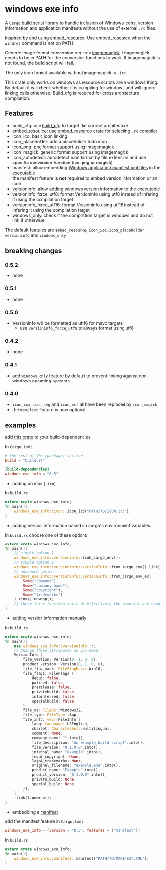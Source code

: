 # windows exe info

A [`Cargo` build script](http://doc.crates.io/build-script.html) library to
handle inclusion of Windows icons, version information and application
manifests without the use of external `.rc` files.

Inspired by and using [embed_resource](https://docs.rs/embed-resource).
Use embed_resource when the `windres` command is not on PATH.

Generic image format conversion requires
[imagemagick](https://imagemagick.org). Imagemagick needs to be in PATH for
the conversion functions to work. If imagemagick is not found, the build
script will fail.

The only icon format available without imagemagick is `.ico`.

This crate only works on windows as resource scripts are a windows thing.
By default it will check whether it is compiling for windows and will ignore
linking calls otherwise. 
Build_cfg is required for cross architecture compilation.

## Features
- build_cfg: use [build_cfg](https://docs.rs/build_cfg) to target the correct architecture
- embed_resource: use [embed_resource](https://docs.rs/embed-resource) crate for selecting `.rc` compiler
- icon_ico: basic icon linking
- icon_placeholder: add a placeholder todo icon
- icon_png: png format support using imagemagick
- icon_magick: generic format support using imagemagick
- icon_autodetect: autodetect icon format by file extension and use specific conversion function (ico, png or magick)
- manifest: allow embedding [Windows application manifest xml files](https://learn.microsoft.com/en-us/windows/win32/sbscs/manifest-files-reference) in the executable \
the manifest feature is **not** required to embed version information or an icon
- versioninfo: allow adding windows version information to the executable
- versioninfo_force_utf8: format Versioninfo using utf8 instead of infering it using the compilation target
- versioninfo_force_utf16: format Versioninfo using utf16 instead of infering it using the compilation target
- windows_only: check if the compilation target is windows and do not link if otherwise

The default features are `embed_resource`, `icon_ico`, `icon_placeholder`, `versioninfo` and `windows_only`

## breaking changes
### 0.5.2
- none
### 0.5.1
- none
### 0.5.0
- Versioninfo will be formatted as utf16 for msvc targets
  - use `versioninfo_force_utf8` to always format using utf8
### 0.4.2
- none
### 0.4.1
- add `windows_only` feature by default to prevent linking against non windows operating systems
### 0.4.0
- `icon_xxx`, `icon_svg` and `icon_xcf` all have been replaced by `icon_magick`
- the `manifest` feature is now optional

## examples
add [this crate](https://crates.io/crates/windows_exe_info) to your build-dependencies

In `Cargo.toml`
```toml
# the rest of the [package] section
build = "build.rs"

[build-dependencies]
windows_exe_info = "0.5"
```

- adding an icon (`.ico`)

In `build.rs`
```rust
extern crate windows_exe_info;
fn main(){
    windows_exe_info::icon::icon_ico("PATH/TO/ICON.ico");
}
```

- adding version information based on cargo's environment variables

In `build.rs` choose one of these options
```rust
extern crate windows_exe_info;
fn main(){
    // simple option 1
    windows_exe_info::versioninfo::link_cargo_env();
    // simple option 2
    windows_exe_info::versioninfo::VersionInfo::from_cargo_env().link().unwrap();
    // advanced option
    windows_exe_info::versioninfo::VersionInfo::from_cargo_env_ex(
        Some("comment"),
        Some("company name"),
        Some("copyright"),
        Some("trademarks")
    ).link().unwrap();
    // these three function calls do effectively the same but are required only once
}
```

- adding version information manually

In `build.rs`
```rust
extern crate windows_exe_info;
fn main(){
    use windows_exe_info::versioninfo::*;
    // Change these attributes as you need
    VersionInfo {
        file_version: Version(0, 1, 0, 0),
        product_version: Version(0, 1, 0, 0),
        file_flag_mask: FileFlagMask::Win16,
        file_flags: FileFlags {
            debug: false,
            patched: false,
            prerelease: false,
            privatebuild: false,
            infoinferred: false,
            specialbuild: false,
        },
        file_os: FileOS::Windows32,
        file_type: FileType::App,
        file_info: vec![FileInfo {
            lang: Language::USEnglish,
            charset: CharacterSet::Multilingual,
            comment: None,
            company_name: "".into(),
            file_description: "An example build script".into(),
            file_version: "0.1.0.0".into(),
            internal_name: "example".into(),
            legal_copyright: None,
            legal_trademarks: None,
            original_filename: "example.exe".into(),
            product_name: "Example".into(),
            product_version: "0.1.0.0".into(),
            private_build: None,
            special_build: None,
        }],
    }
    .link().unwrap();
}
```

- embedding a [manifest](https://learn.microsoft.com/en-us/windows/win32/sbscs/manifest-files-reference)

add the manifest feature in `Cargo.toml`
```toml
windows_exe_info = {version = "0.5", features = ["manifest"]}
```
In `build.rs`
```rust
extern crate windows_exe_info;
fn main(){
    windows_exe_info::manifest::manifest("PATH/TO/MANIFEST.XML");
}
```